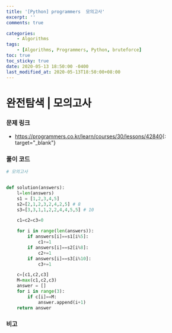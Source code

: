 ```yaml
---
title: '[Python] programmers  모의고사'
excerpt: ''
comments: true

categories:
    - Algorithms
tags:
    - [Algorithms, Programmers, Python, bruteforce]
toc: true
toc_sticky: true
date: 2020-05-13 18:50:00 -0400
last_modified_at: 2020-05-13T18:50:00+08:00
---
```


# 완전탐색 | 모의고사

### 문제 링크

-   <https://programmers.co.kr/learn/courses/30/lessons/42840>{: target="\_blank"}

### 풀이 코드

```python
# 모의고사


def solution(answers):
    l=len(answers)
    s1 = [1,2,3,4,5]
    s2=[2,1,2,3,2,4,2,5] # 8
    s3=[3,3,1,1,2,2,4,4,5,5] # 10

    c1=c2=c3=0

    for i in range(len(answers)):
        if answers[i]==s1[i%5]:
            c1+=1
        if answers[i]==s2[i%8]:
            c2+=1
        if answers[i]==s3[i%10]:
            c3+=1

    c=[c1,c2,c3]
    M=max(c1,c2,c3)
    answer = []
    for i in range(3):
        if c[i]==M:
            answer.append(i+1)
    return answer
```

### 비고
